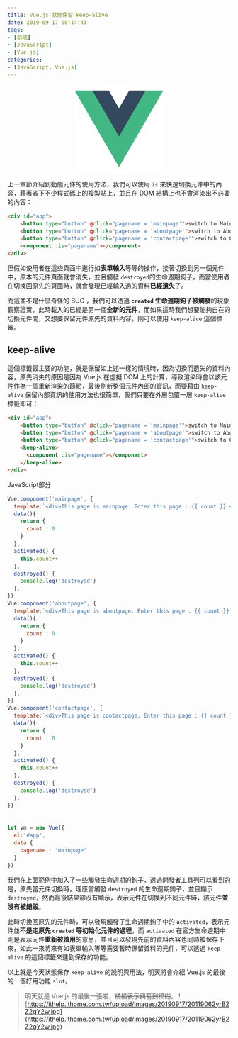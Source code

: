 ```yaml
---
title: Vue.js 狀態保留 keep-alive
date: 2019-09-17 00:14:43
tags:
- [前端]
- [JavaScript]
- [Vue.js]
categories: 
- [JavaScript, Vue.js]
---
```


<div style="display:flex;justify-content:center;">
  <img style="object-fit:cover;" alt="vue-logo" src='/images/vue-logo.png' width='200px' height='200px' />
</div>

上一章節介紹到動態元件的使用方法，我們可以使用 `is` 來快速切換元件中的內容，藉著省下不少程式碼上的複製貼上，並且在 DOM 結構上也不會渲染出不必要的內容：

```html
<div id="app">
    <button type="button" @click="pagename = 'mainpage'">switch to Main page</button>
    <button type="button" @click="pagename = 'aboutpage'">switch to About page</button>
    <button type="button" @click="pagename = 'contactpage'">switch to Contact page</button>
    <component :is="pagename"></component>
</div>
```

但假如使用者在這些頁面中進行如**表單輸入**等等的操作，接著切換到另一個元件中，原本的元件頁面就會消失，並且觸發 `destroyed`的生命週期鉤子，而當使用者在切換回原先的頁面時，就會發現已經輸入過的資料**已經遺失**了。

<!--more-->

而這並不是什麼奇怪的 BUG ，我們可以透過 **`created` 生命週期鉤子被觸發**的現象觀察證實，此時載入的已經是另一個**全新的元件**，而如果這時我們想要能夠自在的切換元件間，又想要保留元件原先的資料內容，則可以使用 `keep-alive` 這個標籤。


## keep-alive

這個標籤最主要的功能，就是保留如上述一樣的情境時，因為切換而遺失的資料內容，原先消失的原因是因為 Vue.js 在虛擬 DOM 上的計算，導致渲染時會以該元件作為一個重新渲染的節點，最後刷新整個元件內部的資訊，而要藉由 `keep-alive` 保留內部資訊的使用方法也很簡單，我們只要在外層包覆一層 `keep-alive` 標籤即可：

```html
<div id="app">
    <button type="button" @click="pagename = 'mainpage'">switch to Main page</button>
    <button type="button" @click="pagename = 'aboutpage'">switch to About page</button>
    <button type="button" @click="pagename = 'contactpage'">switch to Contact page</button>
    <keep-alive>
      <component :is="pagename"></component>
    </keep-alive>
</div>
```

JavaScript部分
```javascript
Vue.component('mainpage', {
  template:`<div>This page is mainpage. Enter this page : {{ count }} </div>`,
  data(){
    return {
      count : 0
    }
  },
  activated() {
    this.count++
  },
  destroyed() {
    console.log('destroyed')
  },
})
Vue.component('aboutpage', {
  template:`<div>This page is aboutpage. Enter this page : {{ count }} </div>`,
  data(){
    return {
      count : 0
    }
  },
  activated() {
    this.count++
  },
  destroyed() {
    console.log('destroyed')
  },
})
Vue.component('contactpage', {
  template:`<div>This page is contactpage. Enter this page : {{ count }} </div>`,
  data(){
    return {
      count : 0
    }
  },
  activated() {
    this.count++
  },
  destroyed() {
    console.log('destroyed')
  },
})


let vm = new Vue({
  el:'#app',
  data:{
    pagename : 'mainpage'
  }
})
```

我們在上面範例中加入了一些觸發生命週期的鉤子，透過開發者工具列可以看到的是，原先當元件切換時，理應當觸發 `destroyed` 的生命週期鉤子，並且顯示 `destroyed`，然而最後結果卻沒有顯示，表示元件在切換到不同元件時，該元件**並沒有被銷毀**。

此時切換回原先的元件時，可以發現觸發了生命週期鉤子中的 `activated`，表示元件並**不是走原先 `created` 等初始化元件的過程**，而 `activated` 在官方生命週期中則是表示元件**重新被啟用**的意思，並且可以發現先前的資料內容也同時被保存下來，如此一來將來有如表單輸入等等需要暫時保留資料的元件，可以透過 `keep-alive` 的這個標籤來達到保存的功能。

以上就是今天狀態保存 `keep-alive` 的說明與用法，明天將會介紹 Vue.js 的最後的一個好用功能 `slot`。

> 明天就是 Vue.js 的最後一張啦，~~橘橘表示興奮到模糊~~。
> ![https://ithelp.ithome.com.tw/upload/images/20190917/20119062yrB2Z2gY2w.jpg](https://ithelp.ithome.com.tw/upload/images/20190917/20119062yrB2Z2gY2w.jpg)